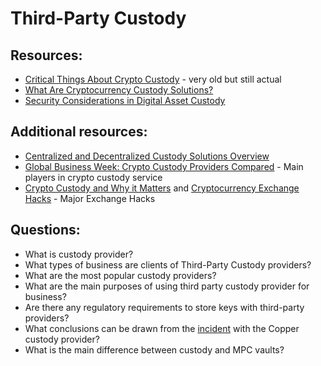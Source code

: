 # Third-Party Custody

## Resources:

* [Critical Things About Crypto Custody](https://medium.com/cryptodigest/critical-things-about-crypto-custody-79782854ed67) - very old but still actual
* [What Are Cryptocurrency Custody Solutions?](https://www.investopedia.com/news/what-are-cryptocurrency-custody-solutions/)
* [Security Considerations in Digital Asset Custody](https://medium.com/@keywa_io/security-considerations-in-digital-asset-custody-a06e641f59ec)

## Additional resources:
* [Centralized and Decentralized Custody Solutions Overview](https://medium.com/@MindWorksCap/centralized-and-decentralized-custody-solution-overview-d319dd42d3e1)
* [Global Business Week: Crypto Custody Providers Compared](https://medium.com/technicity/global-business-week-crypto-custody-providers-compared-e1b4cf0b6298) - Main players in crypto custody service
* [Crypto Custody and Why it Matters](https://zerocap.medium.com/crypto-custody-and-why-it-matters-6e59b1bfec31) and [Cryptocurrency Exchange Hacks](https://www.hedgewithcrypto.com/cryptocurrency-exchange-hacks/) - Major Exchange Hacks

## Questions:

* What is custody provider?
* What types of business are clients of Third-Party Custody providers?
* What are the most popular custody providers?
* What are the main purposes of using third party custody provider for business?
* Are there any regulatory requirements to store keys with third-party providers?
* What conclusions can be drawn from the [incident](https://www.coindesk.com/business/2023/02/01/crypto-custody-firm-copper-alerted-to-security-incident-over-christmas) with the Copper custody provider?
* What is the main difference between custody and MPC vaults? 
